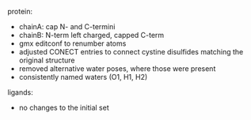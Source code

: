 
protein:
 - chainA: cap N- and C-termini
 - chainB: N-term left charged, capped C-term 
 - gmx editconf to renumber atoms 
 - adjusted CONECT entries to connect cystine disulfides matching the original structure
 - removed alternative water poses, where those were present
 - consistently named waters (O1, H1, H2)

ligands:
 - no changes to the initial set

